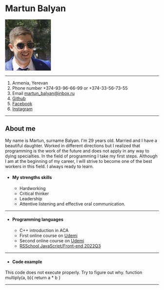 # Martun Balyan 
  <div>
    <img src="2.png" alt="drawing" width="150"/>
  </div>

  ***
1. Armenia, Yerevan
2. Phone number +374-93-96-66-99 or +374-33-56-73-55
3. Email martun_balyan@inbox.ru
4. [Github](https://github.com/Martun93)
5. [Facebook](https://www.facebook.com/profile.php?id=100004591714759)
6. [Instagram](https://www.instagram.com/martunbalyan/)
***
## About me
My name is Martun, surname Balyan. I'm 29 years old.  Married and I have a beautiful daughter. Worked in different directions but I realized that programming is the work of the future and does not apply in any way to dying specialties. In the field of programming I take my first steps.  Although I am at the beginning of my career, I will strive to become one of the best workers in this field. I always ready to learn.
* #### My strengths skills
  * Hardworking
  * Critical thinker
  * Leadership
  * Attentive listening and effective oral communication.
***
* #### Programming languages
  * C++ introduction in ACA
  * First online course  on [Udemi](https://www.udemy.com/course/javascript-zero-to-junior-developer/)
  * Second online course on [Udemi](https://www.udemy.com/course/the-complete-javascript-course/)
  * [RSSchool JavaScript/Front-end 2022Q3](https://app.rs.school/)
***
* #### Code example
This code does not execute properly. Try to figure out why.
function multiply(a, b){
  return a * b
}
***